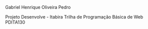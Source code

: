 Gabriel Henrique Oliveira Pedro

Projeto Desenvolve - Itabira
Trilha de Programação Básica de Web
PDITA130
